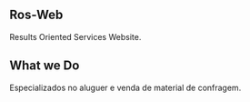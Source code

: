 ## Ros-Web

Results Oriented Services Website. 

## What we Do

Especializados no aluguer e venda de material de confragem. 
